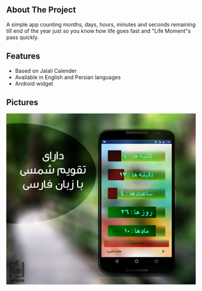 ## About The Project
A simple app counting months, days, hours, minutes and seconds remaining till end of the year just so you know how life goes fast and "Life Moment"s pass quickly.
## Features
* Based on Jalali Calender
* Available in English and Persian languages
* Android widget
## Pictures
![Screenshot 1](images/Untitled-1.png?raw=true "Screenshot")
